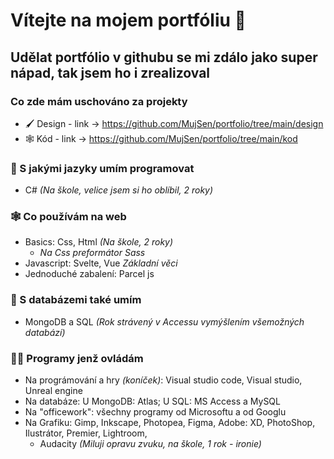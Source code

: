 # Vítejte na mojem portfóliu 📖
## Udělat portfólio v githubu se mi zdálo jako super nápad, tak jsem ho i zrealizoval
### Co zde mám uschováno za projekty
* 🖌️ Design - link -> https://github.com/MujSen/portfolio/tree/main/design
* 🕸️ Kód - link -> https://github.com/MujSen/portfolio/tree/main/kod
### 💪 S jakými jazyky umím programovat
* C# *(Na škole, velice jsem si ho oblíbil, 2 roky)*
### 🕸️ Co používám na web
* Basics: Css, Html *(Na škole, 2 roky)*
  - *Na Css preformátor Sass*
* Javascript: Svelte, Vue *Základní věci*
* Jednoduché zabalení: Parcel js
### 📅 S databázemi také umím
* MongoDB a SQL *(Rok strávený v Accessu vymýšlením všemožných databází)*
### 🧑‍💻 Programy jenž ovládám 
* Na prográmování a hry *(koníček)*: Visual studio code, Visual studio, Unreal engine
* Na databáze: U MongoDB: Atlas; U SQL: MS Access a MySQL
* Na "officework": všechny programy od Microsoftu a od Googlu
* Na Grafiku: Gimp, Inkscape, Photopea, Figma, Adobe: XD, PhotoShop, Ilustrátor, Premier, Lightroom, 
  - Audacity *(Miluji opravu zvuku, na škole, 1 rok - ironie)*
